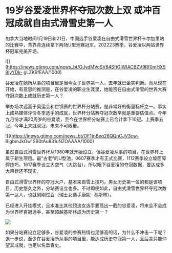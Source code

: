 # 19岁谷爱凌世界杯夺冠次数上双 或冲百冠成就自由式滑雪史第一人

加拿大当地时间1月19日和21日，中国选手谷爱凌在自由式滑雪世界杯卡尔加里站的比赛中，背靠背连续拿下两场U型池赛冠军。202223赛季，谷爱凌以两站世界杯冠军完美开场。

![](https://inews.gtimg.com/news_bt/OJydMVcSV84SftGIWIACBZV9Rf0mHXS9IyYDk-
gLZK9fEAA/1000)

谷爱凌在她所从事的项目里是当今女子世界第一人，去年就已坐实判断。而从现在开始，有意思的推测是，在谷爱凌的职业生涯里，她能否在自由式滑雪的世界大赛夺冠次数上成就历史第一人？

举办场次远高于奥运会和世锦赛的世界杯分站赛，是非常好的衡量标杆之一。事实上成熟媒体评价冬季选手的成就，世界杯分站赛夺冠次数早就是重要估值点。今年九月份才满20周岁的谷爱凌，至今在世界杯分站赛上已合计拿下10冠。上赛季五冠，今年上来就双冠，未来不可限量。

![](https://inews.gtimg.com/news_bt/OF1tnBeq26QQnCJV3cw-
BlgbmJkGw1SB0tAu831uNZOAAAA/1000)

虽然自由式滑雪世界杯从1980年就开始设立，但谷爱凌从事的项目，在世界杯上属于新生项目。最“古老”的U型池，0607赛季才有正式比赛，1112赛季设立坡面障碍技巧，1617赛季设立大空气（大跳台）。所以眼下谷爱凌的夺冠数据，要达成多大目标还不现实。

自由式滑雪世界杯的夺冠大户，基本来自雪上技巧。男女历史第一位的都是该项目，历史悠久之外，分站赛设立也多。不过即便如此，自由式滑雪世界杯夺冠次数第一达人，也就刚刚过百（瑞士女选手康妮-
基斯林）。

已经进入开挂模式，且水准比其他顶流女选手要高出一截的谷爱凌，将来会不会成为世界杯百冠选手，甚至超越基斯林成为历史第一？

![](https://inews.gtimg.com/news_bt/OVyc2cTtdFmyMJ0MXnJWwPWC5PsPQhHmid9k9pDhXkD6oAA/1000)

如果分站赛设立足够多，谷爱凌的参赛热情也足够高的话，为什么不冲击一下呢？退一步说，至少在谷爱凌所从事的项目里，能达成历史夺冠第一人，且后辈只能仰望其成就，也足以名垂青史。

